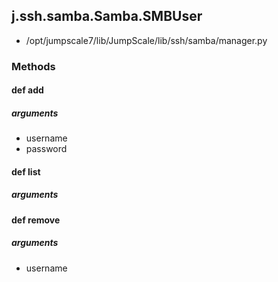 ## j.ssh.samba.Samba.SMBUser

- /opt/jumpscale7/lib/JumpScale/lib/ssh/samba/manager.py

### Methods

#### def add 
##### arguments

- username
- password
#### def list 
##### arguments

#### def remove 
##### arguments

- username
